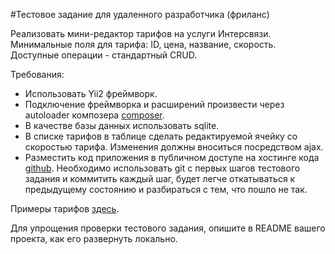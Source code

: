#Тестовое задание для удаленного разработчика (фриланс)

Реализовать мини-редактор тарифов на услуги Интерсвязи. 
Минимальные поля для тарифа: ID, цена, название, скорость. 
Доступные операции - стандартный CRUD. 

Требования:
* Использовать Yii2 фреймворк.
* Подключение фреймворка и расширений произвести через autoloader композера [composer](https://getcomposer.org/). 
* В качестве базы данных использовать sqlite. 
* В списке тарифов в таблице сделать редактируемой ячейку со скоростью тарифа. Изменения должны вноситься посредством ajax.
* Разместить код приложения в публичном доступе на хостинге кода [github](https://github.com/). Необходимо использовать git с первых шагов тестового задания и коммитить каждый шаг, будет легче откатываться к предыдущему состоянию и разбираться с тем, что пошло не так.

Примеры тарифов [здесь](http://www.is74.ru/home/internet/tariffs/index.php). 

Для упрощения проверки тестового задания, опишите в README вашего проекта, как его развернуть локально.
